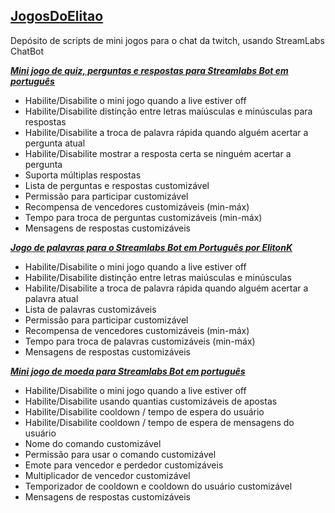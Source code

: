 ## [JogosDoElitao](https://minhaskamal.github.io/DownGit/#/home?url=https://github.com/elitonk/JogosDoElitao)
Depósito de scripts de mini jogos para o chat da twitch, usando StreamLabs ChatBot



***[Mini jogo de quiz, perguntas e respostas para Streamlabs Bot em português](https://minhaskamal.github.io/DownGit/#/home?url=https://github.com/elitonk/JogosDoElitao/tree/main/Mini%20jogos%20ElitonK%20scripts/Quiz)***

 - Habilite/Disabilite o mini jogo quando a live estiver off
 - Habilite/Disabilite distinção entre letras maiúsculas e minúsculas para respostas
 - Habilite/Disabilite a troca de palavra rápida quando alguém acertar a pergunta atual
 - Habilite/Disabilite mostrar a resposta certa se ninguém acertar a pergunta
 - Suporta múltiplas respostas
 - Lista de perguntas e respostas customizável
 - Permissão para participar customizável
 - Recompensa de vencedores customizáveis (min-máx)
 - Tempo para troca de perguntas customizáveis (min-máx)
 - Mensagens de respostas customizáveis



***[Jogo de palavras para o Streamlabs Bot em Português por ElitonK](https://github.com/elitonk/JogosDoElitao/tree/main/Mini%20jogos%20ElitonK%20scripts/Palavras)***

 - Habilite/Disabilite o mini jogo quando a live estiver off
 - Habilite/Disabilite distinção entre letras maiúsculas e minúsculas
 - Habilite/Disabilite a troca de palavra rápida quando alguém acertar a palavra atual
 - Lista de palavras customizáveis
 - Permissão para participar customizável
 - Recompensa de vencedores customizáveis (min-máx)
 - Tempo para troca de palavras customizáveis (min-máx)
 - Mensagens de respostas customizáveis



***[Mini jogo de moeda para Streamlabs Bot em português](https://github.com/elitonk/JogosDoElitao/tree/main/Mini%20jogos%20ElitonK%20scripts/Moeda)***

 - Habilite/Disabilite o mini jogo quando a live estiver off
 - Habilite/Disabilite usando quantias customizáveis de apostas
 - Habilite/Disabilite cooldown / tempo de espera do usuário
 - Habilite/Disabilite cooldown / tempo de espera de mensagens do usuário
 - Nome do comando customizável
 - Permissão para usar o comando customizável
 - Emote para vencedor e perdedor customizáveis
 - Multiplicador de vencedor customizável
 - Temporizador de cooldown e cooldown do usuário customizável
 - Mensagens de respostas customizáveis
